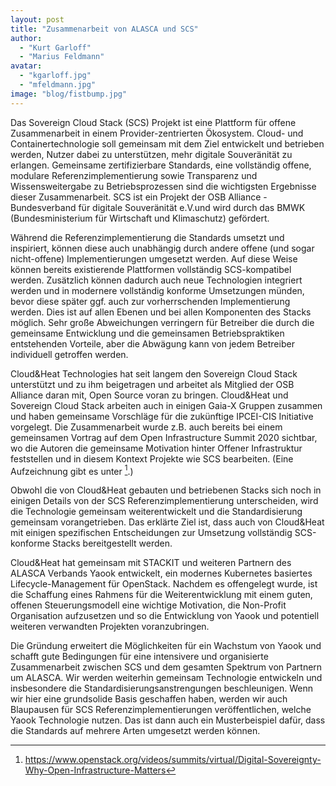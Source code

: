 ```yaml
---
layout: post
title: "Zusammenarbeit von ALASCA und SCS"
author:
  - "Kurt Garloff"
  - "Marius Feldmann"
avatar:
  - "kgarloff.jpg"
  - "mfeldmann.jpg"
image: "blog/fistbump.jpg"
---
```


Das Sovereign Cloud Stack (SCS) Projekt ist eine Plattform für offene
Zusammenarbeit in einem Provider-zentrierten Ökosystem. Cloud- und
Containertechnologie soll gemeinsam mit dem Ziel entwickelt und betrieben
werden, Nutzer dabei zu unterstützen, mehr digitale Souveränität zu erlangen.
Gemeinsame zertifizierbare Standards, eine vollständig offene, modulare
Referenzimplementierung sowie Transparenz und Wissensweitergabe zu
Betriebsprozessen sind die wichtigsten Ergebnisse dieser Zusammenarbeit. SCS
ist ein Projekt der OSB Alliance - Bundesverband für digitale Souveränität
e.V.und wird durch das BMWK (Bundesministerium für Wirtschaft und Klimaschutz)
gefördert.

Während die Referenzimplementierung die Standards umsetzt und inspiriert,
können diese auch unabhängig durch andere offene (und sogar nicht-offene)
Implementierungen umgesetzt werden. Auf diese Weise können bereits existierende
Plattformen vollständig SCS-kompatibel werden. Zusätzlich können dadurch auch
neue Technologien integriert werden und in modernere vollständig konforme
Umsetzungen münden, bevor diese später ggf. auch zur vorherrschenden
Implementierung werden. Dies ist auf allen Ebenen und bei allen Komponenten des
Stacks möglich. Sehr große Abweichungen verringern  für Betreiber die durch die
gemeinsame Entwicklung und die gemeinsamen Betriebspraktiken entstehenden
Vorteile, aber die Abwägung kann von jedem Betreiber individuell getroffen
werden.

Cloud&Heat Technologies hat seit langem den Sovereign Cloud Stack unterstützt
und zu ihm beigetragen und arbeitet als Mitglied der OSB Alliance daran mit,
Open Source voran zu bringen. Cloud&Heat und Sovereign Cloud Stack arbeiten
auch in einigen Gaia-X Gruppen zusammen und haben gemeinsame Vorschläge für die
zukünftige IPCEI-CIS Initiative vorgelegt. Die Zusammenarbeit wurde z.B. auch
bereits bei einem gemeinsamen Vortrag auf dem Open Infrastructure Summit 2020
sichtbar, wo die Autoren die gemeinsame Motivation hinter Offener Infrastruktur
feststellen und in diesem Kontext Projekte wie SCS bearbeiten. (Eine
Aufzeichnung gibt es unter [^OpenInfra].)

Obwohl die von Cloud&Heat gebauten und betriebenen Stacks sich noch in einigen
Details von der SCS Referenzimplementierung unterscheiden, wird die Technologie
gemeinsam weiterentwickelt und die Standardisierung gemeinsam vorangetrieben.
Das erklärte Ziel ist, dass auch von Cloud&Heat mit einigen spezifischen
Entscheidungen zur Umsetzung vollständig SCS-konforme Stacks bereitgestellt
werden.

Cloud&Heat hat gemeinsam mit STACKIT und weiteren Partnern des ALASCA Verbands
Yaook entwickelt, ein modernes Kubernetes basiertes  Lifecycle-Management für
OpenStack. Nachdem es offengelegt wurde, ist die Schaffung eines Rahmens für
die Weiterentwicklung mit einem guten, offenen Steuerungsmodell eine wichtige
Motivation, die Non-Profit Organisation aufzusetzen und so die Entwicklung von
Yaook und potentiell weiteren verwandten Projekten voranzubringen.

Die Gründung erweitert die Möglichkeiten für ein Wachstum von Yaook und schafft
gute Bedingungen für eine intensivere und organisierte Zusammenarbeit zwischen
SCS und dem gesamten Spektrum von Partnern um ALASCA. Wir werden weiterhin
gemeinsam Technologie entwickeln und insbesondere die
Standardisierungsanstrengungen beschleunigen. Wenn wir hier eine grundsolide
Basis geschaffen haben, werden wir auch Blaupausen für SCS
Referenzimplementierungen veröffentlichen, welche Yaook Technologie nutzen. Das
ist dann auch ein Musterbeispiel dafür, dass die Standards auf mehrere Arten
umgesetzt werden können.

[^OpenInfra]: <https://www.openstack.org/videos/summits/virtual/Digital-Sovereignty-Why-Open-Infrastructure-Matters>
